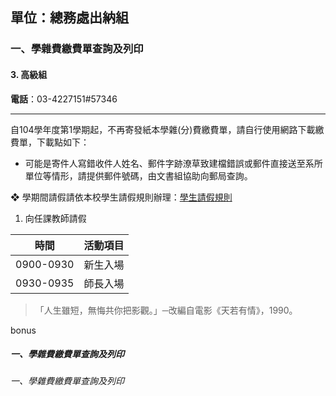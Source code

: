 ## 單位：總務處出納組

### 一、學雜費繳費單查詢及列印

#### 3. 高級組

**電話**：03-4227151#57346  

---

自104學年度第1學期起，不再寄發紙本學雜(分)費繳費單，請自行使用網路下載繳費單，下載點如下：

- 可能是寄件人寫錯收件人姓名、郵件字跡潦草致建檔錯誤或郵件直接送至系所單位等情形，請提供郵件號碼，由文書組協助向郵局查詢。

❖ 學期間請假請依本校學生請假規則辦理：[學生請假規則](https://military.ncu.edu.tw/leaving.php)

1. 向任課教師請假

 |時間|      活動項目 |            
 |----------|  -------------------- |
 0900-0930  | 新生入場             
 0930-0935  | 師長入場             


> 「人生雖短，無悔共你把影觀。」─改編自電影《天若有情》，1990。


bonus
##### 一、學雜費繳費單查詢及列印

###### 一、學雜費繳費單查詢及列印
